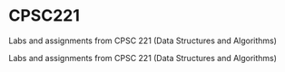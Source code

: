 # CPSC221
Labs and assignments from CPSC 221 (Data Structures and Algorithms)

Labs and assignments from CPSC 221 (Data Structures and Algorithms)
